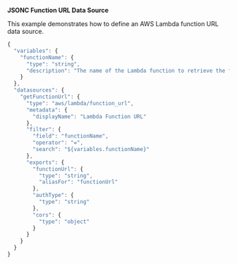 **JSONC Function URL Data Source**

This example demonstrates how to define an AWS Lambda function URL data source.

```javascript
{
  "variables": {
    "functionName": {
      "type": "string",
      "description": "The name of the Lambda function to retrieve the function URL for."
    }
  },
  "datasources": {
    "getFunctionUrl": {
      "type": "aws/lambda/function_url",
      "metadata": {
        "displayName": "Lambda Function URL"
      },
      "filter": {
        "field": "functionName",
        "operator": "=",
        "search": "${variables.functionName}"
      },
      "exports": {
        "functionUrl": {
          "type": "string",
          "aliasFor": "functionUrl"
        },
        "authType": {
          "type": "string"
        },
        "cors": {
          "type": "object"
        }
      }
    }
  }
}
```
